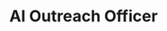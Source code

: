 ---
name: "Kai Tota"
title: "AI Outreach Officer"
group: "member"
graduating_year: 2024
img: "kaitota.jpg"
github: "kaivalyatota"
---